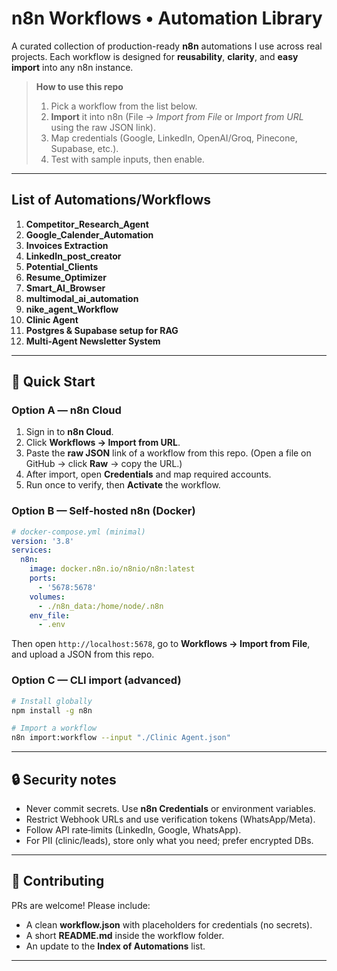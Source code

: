 # n8n Workflows • Automation Library

A curated collection of production-ready **n8n** automations I use across real projects. Each workflow is designed for **reusability**, **clarity**, and **easy import** into any n8n instance.

> **How to use this repo**
>
> 1. Pick a workflow from the list below.
> 2. **Import** it into n8n (File → *Import from File* or *Import from URL* using the raw JSON link).
> 3. Map credentials (Google, LinkedIn, OpenAI/Groq, Pinecone, Supabase, etc.).
> 4. Test with sample inputs, then enable.

---

## List of Automations/Workflows

1. **Competitor\_Research\_Agent** 
2. **Google\_Calender\_Automation** 
3. **Invoices Extraction** 
4. **LinkedIn\_post\_creator** 
5. **Potential\_Clients** 
6. **Resume\_Optimizer** 
7. **Smart\_AI\_Browser** 
8. **multimodal\_ai\_automation** 
9. **nike\_agent\_Workflow** 
10. **Clinic Agent** 
11. **Postgres & Supabase setup for RAG**
12. **Multi-Agent Newsletter System**

---

## 🚀 Quick Start

### Option A — n8n Cloud

1. Sign in to **n8n Cloud**.
2. Click **Workflows → Import from URL**.
3. Paste the **raw JSON** link of a workflow from this repo. (Open a file on GitHub → click **Raw** → copy the URL.)
4. After import, open **Credentials** and map required accounts.
5. Run once to verify, then **Activate** the workflow.

### Option B — Self‑hosted n8n (Docker)

```yaml
# docker-compose.yml (minimal)
version: '3.8'
services:
  n8n:
    image: docker.n8n.io/n8nio/n8n:latest
    ports:
      - '5678:5678'
    volumes:
      - ./n8n_data:/home/node/.n8n
    env_file:
      - .env
```

Then open `http://localhost:5678`, go to **Workflows → Import from File**, and upload a JSON from this repo.

### Option C — CLI import (advanced)

```bash
# Install globally
npm install -g n8n

# Import a workflow
n8n import:workflow --input "./Clinic Agent.json"
```

---

## 🔒 Security notes

* Never commit secrets. Use **n8n Credentials** or environment variables.
* Restrict Webhook URLs and use verification tokens (WhatsApp/Meta).
* Follow API rate‑limits (LinkedIn, Google, WhatsApp).
* For PII (clinic/leads), store only what you need; prefer encrypted DBs.

---

## 🤝 Contributing

PRs are welcome! Please include:

* A clean **workflow\.json** with placeholders for credentials (no secrets).
* A short **README.md** inside the workflow folder.
* An update to the **Index of Automations** list.

---

